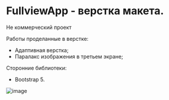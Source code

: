 # FullviewApp - верстка макета.
Не коммерческий проект

Работы проделанные в верстке:
- Адаптивная верстка;
- Паралакс изображения в третьем экране;

Сторонние библиотеки:
- Bootstrap 5.

![image](https://i.imgur.com/wC81STl.png)
